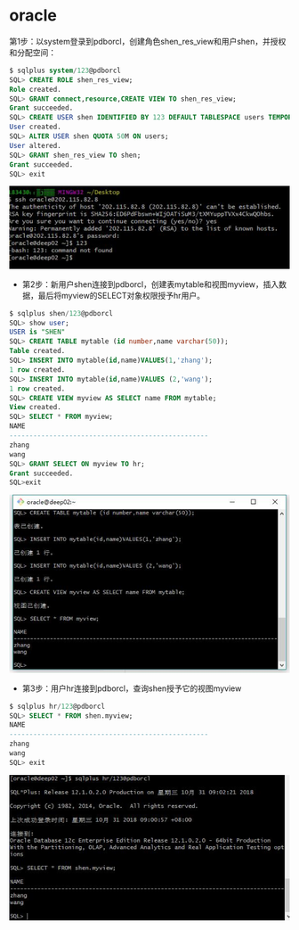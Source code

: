 # oracle
第1步：以system登录到pdborcl，创建角色shen_res_view和用户shen，并授权和分配空间：

```sql
$ sqlplus system/123@pdborcl
SQL> CREATE ROLE shen_res_view;
Role created.
SQL> GRANT connect,resource,CREATE VIEW TO shen_res_view;
Grant succeeded.
SQL> CREATE USER shen IDENTIFIED BY 123 DEFAULT TABLESPACE users TEMPORARY TABLESPACE temp;
User created.
SQL> ALTER USER shen QUOTA 50M ON users;
User altered.
SQL> GRANT shen_res_view TO shen;
Grant succeeded.
SQL> exit
```
![TUYI](https://github.com/endpose/oracle/blob/master/test2/1.jpg)

- 第2步：新用户shen连接到pdborcl，创建表mytable和视图myview，插入数据，最后将myview的SELECT对象权限授予hr用户。

```sql
$ sqlplus shen/123@pdborcl
SQL> show user;
USER is "SHEN"
SQL> CREATE TABLE mytable (id number,name varchar(50));
Table created.
SQL> INSERT INTO mytable(id,name)VALUES(1,'zhang');
1 row created.
SQL> INSERT INTO mytable(id,name)VALUES (2,'wang');
1 row created.
SQL> CREATE VIEW myview AS SELECT name FROM mytable;
View created.
SQL> SELECT * FROM myview;
NAME
--------------------------------------------------
zhang
wang
SQL> GRANT SELECT ON myview TO hr;
Grant succeeded.
SQL>exit
```
![TUYI](https://github.com/endpose/oracle/blob/master/test2/3.jpg)

- 第3步：用户hr连接到pdborcl，查询shen授予它的视图myview

```sql
$ sqlplus hr/123@pdborcl
SQL> SELECT * FROM shen.myview;
NAME
--------------------------------------------------
zhang
wang
SQL> exit
```
![TUYI](https://github.com/endpose/oracle/blob/master/test2/4.jpg)
